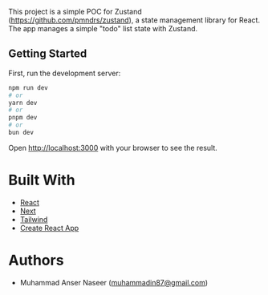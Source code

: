 This project is a simple POC for Zustand (https://github.com/pmndrs/zustand), a state management library for React. The app manages a simple "todo" list state with Zustand.

## Getting Started

First, run the development server:

```bash
npm run dev
# or
yarn dev
# or
pnpm dev
# or
bun dev
```

Open [http://localhost:3000](http://localhost:3000) with your browser to see the result.

# Built With

- [React](https://reactjs.org/)
- [Next](https://nextjs.org/)
- [Tailwind](https://tailwindcss.com/)
- [Create React App](https://github.com/vercel/next.js/tree/canary/packages/create-next-app)

# Authors

- Muhammad Anser Naseer (muhammadin87@gmail.com)
